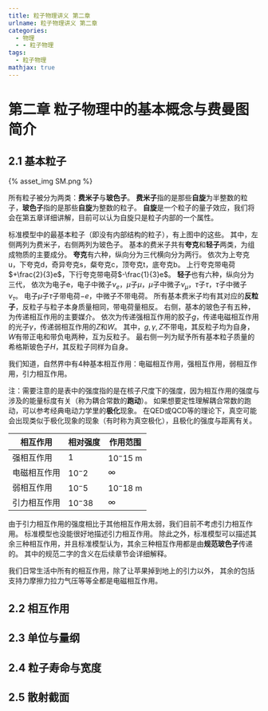 ```yaml
---
title: 粒子物理讲义 第二章
urlname: 粒子物理讲义 第二章
categories:
  - 物理
  - - 粒子物理
tags:
  - 粒子物理
mathjax: true
---
```


# 第二章 粒子物理中的基本概念与费曼图简介

## 2.1 基本粒子

{% asset_img SM.png %}

所有粒子被分为两类：**费米子**与**玻色子**。
**费米子**指的是那些**自旋**为半整数的粒子，**玻色子**指的是那些**自旋**为整数的粒子。
**自旋**是一个粒子的量子效应，我们将会在第五章详细讲解，目前可以认为自旋只是粒子内部的一个属性。

标准模型中的最基本粒子（即没有内部结构的粒子），有上图中的这些。
其中，左侧两列为费米子，右侧两列为玻色子。
基本的费米子共有**夸克**和**轻子**两类，为组成物质的主要成分。
**夸克**有六种，纵向分为三代横向分为两行。
依次为上夸克u，下夸克d，奇异夸克s，粲夸克c，顶夸克t，底夸克b。
上行夸克带电荷$+\frac{2}{3}e$，下行夸克带电荷$-\frac{1}{3}e$。
**轻子**也有六种，纵向分为三代，
依次为电子e，电子中微子$\nu_e$，$\mu$子$\mu$，$\mu$子中微子$\nu_\mu$，$\tau$子$\tau$，$\tau$子中微子$\nu_\tau$。
电子$\mu$子$\tau$子带电荷$-e$，中微子不带电荷。
所有基本费米子均有其对应的**反粒子**，反粒子与粒子本身质量相同，带电荷量相反。
右侧，基本的玻色子有五种，为传递相互作用的主要媒介。
依次为传递强相互作用的胶子$g$，传递电磁相互作用的光子$\gamma$，传递弱相互作用的$Z$和$W$。
其中，$g,\gamma,Z$不带电，其反粒子均为自身，$W$有带正电和带负电两种，互为反粒子。
最右侧一列为赋予所有基本粒子质量的希格斯玻色子$H$，其反粒子同样为自身。

我们知道，自然界中有4种基本相互作用：电磁相互作用，强相互作用，弱相互作用，引力相互作用。

注：需要注意的是表中的强度指的是在核子尺度下的强度，因为相互作用的强度与涉及的能量标度有关（称为耦合常数的**跑动**）。
如果想要定性理解耦合常数的跑动，可以参考经典电动力学里的**极化**现象。
在QED或QCD等的理论下，真空可能会出现类似于极化现象的现象（有时称为真空极化），且极化的强度与距离有关。

| 相互作用      | 相对强度   | 作用范围     |
|-------------|-----------|-------------|
| 强相互作用    | 1         | $10^-15$ m  |
| 电磁相互作用  | $10^-2$   | ∞           |
| 弱相互作用    | $10^-5$   | $10^-18$ m  |
| 引力相互作用  | $10^-38$  | ∞           |

由于引力相互作用的强度相比于其他相互作用太弱，我们目前不考虑引力相互作用。
标准模型也没能很好地描述引力相互作用。
除此之外，标准模型可以描述其余三种相互作用，并且标准模型认为，其余三种相互作用都是由**规范玻色子**传递的。
其中的规范二字的含义在后续章节会详细解释。

我们日常生活中所有的相互作用，除了让苹果掉到地上的引力以外，
其余的包括支持力摩擦力拉力气压等等全都是电磁相互作用。


## 2.2 相互作用


## 2.3 单位与量纲


## 2.4 粒子寿命与宽度


## 2.5 散射截面

